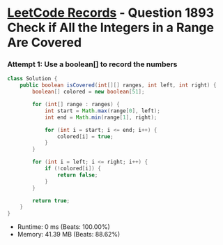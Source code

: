 # [LeetCode Records](../../README.md) - Question 1893 Check if All the Integers in a Range Are Covered

### Attempt 1: Use a boolean[] to record the numbers
```java
class Solution {
    public boolean isCovered(int[][] ranges, int left, int right) {
        boolean[] colored = new boolean[51];

        for (int[] range : ranges) {
            int start = Math.max(range[0], left);
            int end = Math.min(range[1], right);

            for (int i = start; i <= end; i++) {
                colored[i] = true;
            }
        }

        for (int i = left; i <= right; i++) {
            if (!colored[i]) {
                return false;
            }
        }

        return true;
    }
}
```
- Runtime: 0 ms (Beats: 100.00%)
- Memory: 41.39 MB (Beats: 88.62%)

<br>
